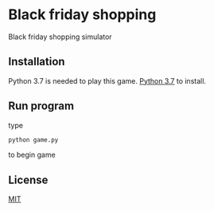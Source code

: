 # Black friday shopping

Black friday shopping simulator

## Installation

Python 3.7 is needed to play this game.
 [Python 3.7](https://www.python.org/downloads/) to install.

## Run program

type
```python
python game.py
```
to begin game

## License
[MIT](https://choosealicense.com/licenses/mit/)
